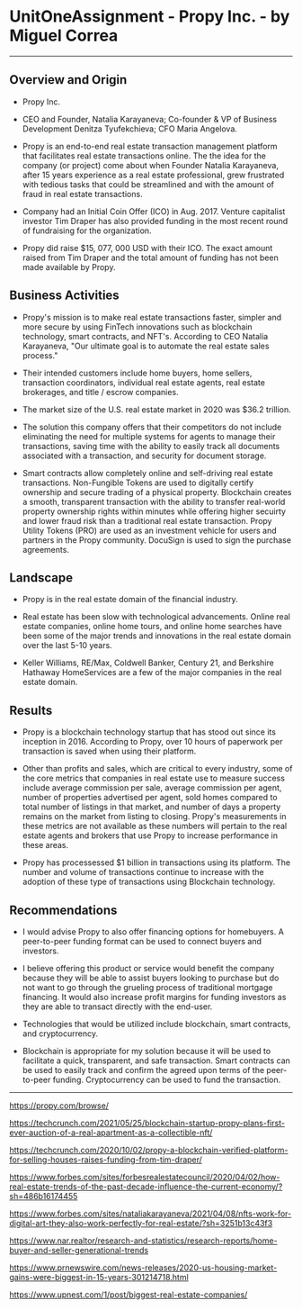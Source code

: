 # UnitOneAssignment - Propy Inc. - by Miguel Correa
---

## Overview and Origin

* Propy Inc.

* CEO and Founder, Natalia Karayaneva; Co-founder & VP of Business Development Denitza Tyufekchieva; CFO Maria Angelova. 
* Propy is an end-to-end real estate transaction management platform that facilitates real estate transactions online. The the idea for the company (or project) come about when Founder Natalia Karayaneva, after 15 years experience as a real estate professional, grew frustrated with tedious tasks that could be streamlined and with the amount of fraud in real estate transactions.
* Company had an Initial Coin Offer (ICO) in Aug. 2017. Venture capitalist investor Tim Draper has also provided funding in the most recent round of fundraising for the organization.
* Propy did raise $15, 077, 000 USD with their ICO. The exact amount raised from Tim Draper and the total amount of funding has not been made available by Propy.

## Business Activities

* Propy's mission is to make real estate transactions faster, simpler and more secure by using FinTech innovations such as blockchain technology, smart contracts, and NFT's. According to CEO Natalia Karayaneva, "Our ultimate goal is to automate the real estate sales process."

* Their intended customers include home buyers, home sellers, transaction coordinators, individual real estate agents, real estate brokerages, and title / escrow companies.
* The market size of the U.S. real estate market in 2020 was $36.2 trillion.
* The solution  this company offers that their competitors do not include eliminating the need for multiple systems for agents to manage their transactions, saving time with the ability to easily track all documents associated with a transaction, and security for document storage. 
* Smart contracts allow completely online and self-driving real estate transactions. Non-Fungible Tokens are used to digitally certify ownership and secure trading of a physical property. Blockchain creates a smooth, transparent transaction with the ability to transfer real-world property ownership rights within minutes while offering higher secuirty and lower fraud risk than a traditional real estate transaction. Propy Utility Tokens (PRO) are used as an investment vehicle for users and partners in the Propy community. DocuSign is used to sign the purchase agreements.

## Landscape

* Propy is in the real estate domain of the financial industry.

* Real estate has been slow with technological advancements. Online real estate companies, online home tours, and online home searches have been some of the major trends and innovations in the real estate domain over the last 5-10 years.
* Keller Williams, RE/Max, Coldwell Banker, Century 21, and Berkshire Hathaway HomeServices are a few of the major companies in the real estate domain.

## Results

* Propy is a blockchain technology startup that has stood out since its inception in 2016. According to Propy, over 10 hours of paperwork per transaction is saved when using their platform.

* Other than profits and sales, which are critical to every industry, some of the core metrics that companies in real estate use to measure success include average commission per sale, average commission per agent, number of properties advertised per agent, sold homes compared to total number of listings in that market, and number of days a property remains on the market from listing to closing. Propy's measurements in these metrics are not available as these numbers will pertain to the real estate agents and brokers that use Propy to increase performance in these areas.
* Propy has processessed $1 billion in transactions using its platform. The number and volume of transactions continue to increase with the adoption of these type of transactions using Blockchain technology. 

## Recommendations

* I would advise Propy to also offer financing options for homebuyers. A peer-to-peer funding format can be used to connect buyers and investors.

* I believe offering this product or service would benefit the company because they will be able to assist buyers looking to purchase but do not want to go through the grueling process of traditional mortgage financing. It would also increase profit margins for funding investors as they are able to transact directly with the end-user.
* Technologies that would be utilized include blockchain, smart contracts, and cryptocurrency.
* Blockchain is appropriate for my solution because it will be used to facilitate a quick, transparent, and safe transaction. Smart contracts can be used to easily track and confirm the agreed upon terms of the peer-to-peer funding. Cryptocurrency can be used to fund the transaction.

---

https://propy.com/browse/

https://techcrunch.com/2021/05/25/blockchain-startup-propy-plans-first-ever-auction-of-a-real-apartment-as-a-collectible-nft/

https://techcrunch.com/2020/10/02/propy-a-blockchain-verified-platform-for-selling-houses-raises-funding-from-tim-draper/

https://www.forbes.com/sites/forbesrealestatecouncil/2020/04/02/how-real-estate-trends-of-the-past-decade-influence-the-current-economy/?sh=486b16174455

https://www.forbes.com/sites/nataliakarayaneva/2021/04/08/nfts-work-for-digital-art-they-also-work-perfectly-for-real-estate/?sh=3251b13c43f3

https://www.nar.realtor/research-and-statistics/research-reports/home-buyer-and-seller-generational-trends

https://www.prnewswire.com/news-releases/2020-us-housing-market-gains-were-biggest-in-15-years-301214718.html

https://www.upnest.com/1/post/biggest-real-estate-companies/
